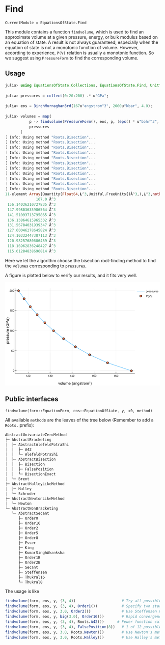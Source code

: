 # Find

```@meta
CurrentModule = EquationsOfState.Find
```

This module contains a function `findvolume`, which is used to find an
approximate volume at a given pressure, energy, or bulk modulus based on an
equation of state. A result is not always guaranteed, especially when the
equation of state is not a monotonic function of volume. However, according to
experience, `P(V)` relation is usually a monotonic function. So we suggest using
`PressureForm` to find the corresponding volume.

## Usage

```julia
julia> using EquationsOfState.Collections, EquationsOfState.Find, Unitful, UnitfulAtomic

julia> pressures = collect(0:20:200) .* u"GPa";

julia> eos = BirchMurnaghan3rd(167u"angstrom^3", 2600u"kbar", 4.0);

julia> volumes = map(
           p -> findvolume(PressureForm(), eos, p, (eps() * u"bohr^3", eos.v0 * 1.3)),
           pressures
       )
[ Info: Using method "Roots.Bisection"...
[ Info: Using method "Roots.Bisection"...
[ Info: Using method "Roots.Bisection"...
[ Info: Using method "Roots.Bisection"...
[ Info: Using method "Roots.Bisection"...
[ Info: Using method "Roots.Bisection"...
[ Info: Using method "Roots.Bisection"...
[ Info: Using method "Roots.Bisection"...
[ Info: Using method "Roots.Bisection"...
[ Info: Using method "Roots.Bisection"...
[ Info: Using method "Roots.Bisection"...
11-element Array{Quantity{Float64,𝐋^3,Unitful.FreeUnits{(Å^3,),𝐋^3,nothing}},1}:
              167.0 Å^3
 156.14036210727835 Å^3
 147.99803635986564 Å^3
 141.51093713795865 Å^3
 136.13864615965332 Å^3
 131.56784031939347 Å^3
 127.60046278645824 Å^3
 124.10332447387113 Å^3
 120.98257680606459 Å^3
 118.16962836248427 Å^3
 115.61284838696814 Å^3
```

Here we let the algorithm choose the bisection root-finding method to find the
`volumes` corresponding to `pressures`.

A figure is plotted below to verify our results, and it fits very well.

![findvolume](assets/findvolume.png)

## Public interfaces

```@docs
findvolume(form::EquationForm, eos::EquationOfState, y, x0, method)
```

All available `method`s are the leaves of the tree below (Remember to add a
`Roots.` prefix):

```
AbstractUnivariateZeroMethod
├─ AbstractBracketing
│  ├─ AbstractAlefeldPotraShi
│  │  ├─ A42
│  │  └─ AlefeldPotraShi
│  ├─ AbstractBisection
│  │  ├─ Bisection
│  │  ├─ FalsePosition
│  │  └─ BisectionExact
│  └─ Brent
├─ AbstractHalleyLikeMethod
│  ├─ Halley
│  └─ Schroder
├─ AbstractNewtonLikeMethod
│  └─ Newton
└─ AbstractNonBracketing
   └─ AbstractSecant
      ├─ Order0
      ├─ Order16
      ├─ Order2
      ├─ Order5
      ├─ Order8
      ├─ Esser
      ├─ King
      ├─ KumarSinghAkanksha
      ├─ Order1B
      ├─ Order2B
      ├─ Secant
      ├─ Steffensen
      ├─ Thukral16
      └─ Thukral8
```

The usage is like

```julia
findvolume(form, eos, y, (3, 4))                     # Try all possible methods
findvolume(form, eos, y, (3, 4), Order1())           # Specify two starting points for secant method
findvolume(form, eos, y, 3.0, Order2())              # Use Steffensen method
findvolume(form, eos, y, big(3.0), Order16())        # Rapid convergence
findvolume(form, eos, y, (3, 4), Roots.A42())      # Fewer function calls than Bisection(), in this case
findvolume(form, eos, y, (3, 4), FalsePosition(8))   # 1 of 12 possible algorithms for false position
findvolume(form, eos, y, 3.0, Roots.Newton())        # Use Newton's method
findvolume(form, eos, y, 3.0, Roots.Halley())        # Use Halley's method
```
